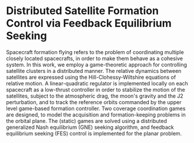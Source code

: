 # Distributed Satellite Formation Control via Feedback Equilibrium Seeking
Spacecraft formation flying refers to the problem of coordinating multiple closely located spacecrafts, in order to make them behave as a cohesive system. In this work, we employ a game-theoretic approach for controlling satellite clusters in a distributed manner. The relative dynamics between satellites are expressed using the Hill-Clohessy-Wiltshire equations of relative motion. A linear-quadratic regulator is implemented locally on each spacecraft as a low-thrust controller in order to stabilize the motion of the satellites, subject to the atmospheric drag, the moon's gravity and the J2 perturbation, and to track the reference orbits commanded by the upper level game-based formation controller. Two coverage coordination games are designed, to model the acquisition and formation-keeping problems in the orbital plane. The (static) games are solved using a distributed generalized Nash equilibrium (GNE) seeking algorithm, and feedback equilibrium seeking (FES) control is implemented for the planar problem.
